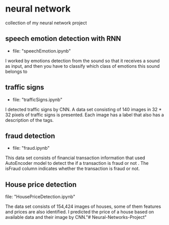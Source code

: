# neural network
collection of my neural network project

## speech emotion detection with RNN 

- file: "speechEmotion.ipynb"

I worked by emotions detection from the sound so that it receives a sound as input, and then you have to classify which class of emotions this sound belongs to

## traffic signs

- file: "trafficSigns.ipynb"

I detected traffic signs by CNN. A data set consisting of 140 images in  32 * 32 pixels of traffic signs is presented. Each image has a label that also has a description of the tags.

## fraud detection

- file: "fraud.ipynb"

This data set consists of financial transaction information that used AutoEncoder model to detect the if a transaction is fraud or not . The isFraud column indicates whether the transaction is fraud or not.

## House price detection 

 file: "HousePriceDetection.ipynb"

The data set consists of 154,424 images of houses, some of them features and prices are also identified. I predicted the price of a house based on available data and their image by CNN."# Neural-Networks-Project" 
